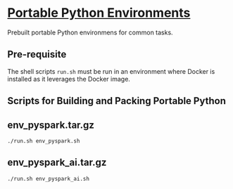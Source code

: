 
# [Portable Python Environments](https://github.com/dclong/python-portable)

Prebuilt portable Python environmens for common tasks.

## Pre-requisite
The shell scripts `run.sh` must be run in an environment where Docker is installed
as it leverages the Docker image.

## Scripts for Building and Packing Portable Python

## env_pyspark.tar.gz

```
./run.sh env_pyspark.sh
```


## env_pyspark_ai.tar.gz

```
./run.sh env_pyspark_ai.sh
```


